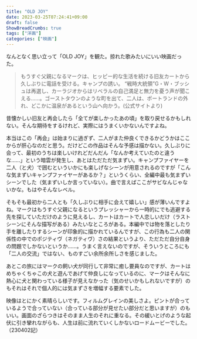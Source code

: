 ```yaml
---
title: "OLD JOY"
date: 2023-03-25T07:24:41+09:00
draft: false
ShowBreadCrumbs: true
tags: ["洋画"]
categories: ["映画"]
---
```


なんとなく思い立って「OLD JOY」を観た。掠れた歌みたいにいい映画だった。

>もうすぐ父親になるマークは、ヒッピー的な生活を続ける旧友カートから久しぶりに電話を受ける。キャンプの誘い。 “戦時大統領”G・W・ブッシュは再選し、カーラジオからはリベラルの自己満足と無力を憂う声が聞こえる……。ゴーストタウンのような町を出て、二人は、ポートランドの外れ、どこかに温泉があるという山へ向かう。(公式サイトより)

昔懐かしい旧友と再会したら「全てが楽しかったあの頃」を取り戻せるかもしれない。そんな期待をするけれど、実際にはうまくいかないんですよね。

本当はこの「再会」は始まりに過ぎず、二人がまた仲良くできるかどうかはここからが肝心なのだと思う。だけどこの作品はそんな予感は描かない。久しぶりに会って、最初のうちは楽しいけれどだんだん「なんか考えていたのと違うな……」という暗雲が発生し、あとはただただ気まずい。キャンプファイヤーを二人（と犬）で囲むといういかにも楽しげなシーンが用意されるのですが「こんな気まずいキャンプファイヤーがあるか？」というくらい、全編中最も気まずいシーンでした（気まずいしか言っていない）。曲で言えばここがサビなんじゃないかな。もはやそんなレベル。

そもそも最初から二人とも「久しぶりに相手に会えて嬉しい」感が薄いんですよね。マークはもうすぐ父親になるというプレッシャーから一時的にでも逃避する先を探していただけのように見えるし、カートはカートで人恋しいだけ（ラストシーンにそんな描写がある）みたいなところがある。本編中では物を落としたり手を離したりするシーンが印象的に描かれているんですが、この行為も二人の関係性の中でのポジティヴ（ネガティヴ）さの結果というより、ただただ自分自身の問題でしかないというか……。うまく言えないのですが、そういうところにも「二人の交流」ではない、ものすごい余所余所しさを感じました。

あとこの旅にはマークの飼い犬が同行して非常に癒し要員なのですが、カートはめちゃくちゃこの犬と遊んであげて仲良しになっているのに、マークはそんなに熱心に犬と関わっている様子が見えなかった（気のせいかもしれないですが）のもそれはそれで個人的には気まずさを増幅する要素でした。

映像はとにかく素晴らしいです。フィルムグレインの美しさよ。ピントが合っているようで合っていない（合っている部分が見せたい部分だと思いますが）のもいい。画面のざらつきはそのまま人生のそれに重なる。その緩いとげのような起伏に引き攣れながらも、人生は前に流れていくしかないロードムービーでした。（230402記）
